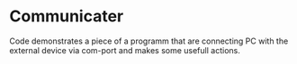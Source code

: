 # Communicater
Code demonstrates a piece of a programm that are connecting PC with the external device via com-port and makes some usefull actions.
